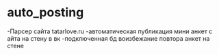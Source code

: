 # auto_posting
-Парсер сайта tatarlove.ru
-автоматическая публикация мини анкет с айта на стену в вк
-подключенная бд воизбежание повтора анкет на стене
